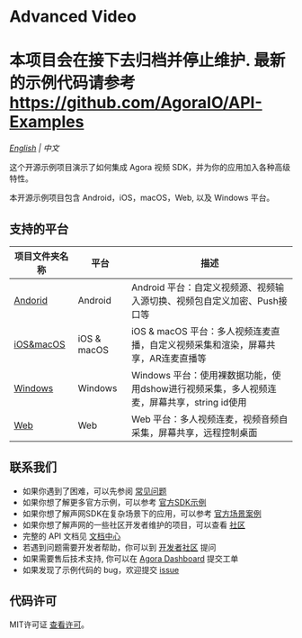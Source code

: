 # Advanced Video
# **本项目会在接下去归档并停止维护. 最新的示例代码请参考 https://github.com/AgoraIO/API-Examples**



*[English](README.md) | 中文*

这个开源示例项目演示了如何集成 Agora 视频 SDK，并为你的应用加入各种高级特性。

本开源示例项目包含 Android，iOS，macOS，Web, 以及 Windows 平台。

## 支持的平台

项目文件夹名称|平台|描述
---|---|---
[Andorid](./Android)|Android|Android 平台：自定义视频源、视频输入源切换、视频包自定义加密、Push接口等
[iOS&macOS](./iOS&macOS)|iOS & macOS|iOS & macOS 平台：多人视频连麦直播，自定义视频采集和渲染，屏幕共享，AR连麦直播等
[Windows](./Windows)|Windows|Windows 平台：使用裸数据功能，使用dshow进行视频采集，多人视频连麦，屏幕共享，string id使用
[Web](./Web)|Web|Web 平台：多人视频连麦，视频音频自采集，屏幕共享，远程控制桌面

## 联系我们

- 如果你遇到了困难，可以先参阅 [常见问题](https://docs.agora.io/cn/faq)
- 如果你想了解更多官方示例，可以参考 [官方SDK示例](https://github.com/AgoraIO)
- 如果你想了解声网SDK在复杂场景下的应用，可以参考 [官方场景案例](https://github.com/AgoraIO-usecase)
- 如果你想了解声网的一些社区开发者维护的项目，可以查看 [社区](https://github.com/AgoraIO-Community)
- 完整的 API 文档见 [文档中心](https://docs.agora.io/cn/)
- 若遇到问题需要开发者帮助，你可以到 [开发者社区](https://rtcdeveloper.com/) 提问
- 如果需要售后技术支持, 你可以在 [Agora Dashboard](https://dashboard.agora.io) 提交工单
- 如果发现了示例代码的 bug，欢迎提交 [issue](https://github.com/AgoraIO/Advanced-Video/issues)

## 代码许可

MIT许可证 [查看许可](LICENSE.md)。
